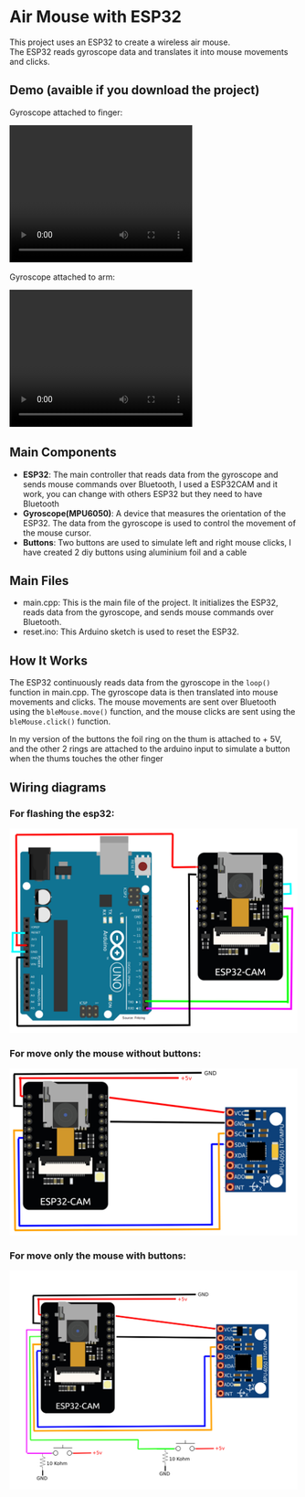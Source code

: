 # Air Mouse with ESP32

This project uses an ESP32 to create a wireless air mouse. \
The ESP32 reads gyroscope data and translates it into mouse movements and clicks.

## Demo (avaible if you download the project)
Gyroscope attached to finger:

<video width="320" height="240" controls>
  <source src="./images/VID_20240310_160847.mp4" type="video/mp4">
</video>

Gyroscope attached to arm:

<video width="320" height="240" controls>
  <source src="./images/PXL_20240310_145648901.mp4" type="video/mp4">
</video>

## Main Components

- **ESP32**: The main controller that reads data from the gyroscope and sends mouse commands over Bluetooth, I used a ESP32CAM and it work, you can change with others ESP32 but they need to have Bluetooth 
- **Gyroscope(MPU6050)**: A device that measures the orientation of the ESP32. The data from the gyroscope is used to control the movement of the mouse cursor.
- **Buttons**: Two buttons are used to simulate left and right mouse clicks, I have created 2 diy buttons using aluminium foil and a cable

## Main Files

- main.cpp: This is the main file of the project. It initializes the ESP32, reads data from the gyroscope, and sends mouse commands over Bluetooth.
- reset.ino: This Arduino sketch is used to reset the ESP32.

## How It Works

The ESP32 continuously reads data from the gyroscope in the `loop()` function in main.cpp. The gyroscope data is then translated into mouse movements and clicks. The mouse movements are sent over Bluetooth using the `bleMouse.move()` function, and the mouse clicks are sent using the `bleMouse.click()` function.

In my version of the buttons the foil ring on the thum is attached to + 5V, and the other 2 rings are attached to the arduino input to simulate a button when the thums touches the other finger

## Wiring diagrams
### For flashing the esp32:

<img src="./schematics/flash.jpg">

### For move only the mouse without buttons:
<img src="./schematics/x_y_movements.jpg">

### For move only the mouse with buttons:
<img src="./schematics/buttons.jpg">

